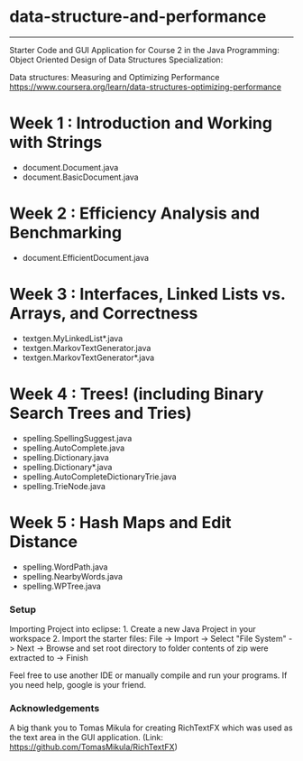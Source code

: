 # data-structure-and-performance
-------------------------------------------------------------------------

Starter Code and GUI Application for Course 2 in the
Java Programming: Object Oriented Design of Data Structures Specialization:

Data structures: Measuring and Optimizing Performance
https://www.coursera.org/learn/data-structures-optimizing-performance



Week 1 : Introduction and Working with Strings
==============================================
- document.Document.java
- document.BasicDocument.java

Week 2 : Efficiency Analysis and Benchmarking
=============================================
- document.EfficientDocument.java

Week 3 : Interfaces, Linked Lists vs. Arrays, and Correctness
=============================================================
- textgen.MyLinkedList*.java
- textgen.MarkovTextGenerator.java
- textgen.MarkovTextGenerator*.java

Week 4 : Trees! (including Binary Search Trees and Tries)
=========================================================
- spelling.SpellingSuggest.java
- spelling.AutoComplete.java
- spelling.Dictionary.java
- spelling.Dictionary*.java
- spelling.AutoCompleteDictionaryTrie.java
- spelling.TrieNode.java

Week 5 : Hash Maps and Edit Distance
====================================
- spelling.WordPath.java
- spelling.NearbyWords.java
- spelling.WPTree.java

### Setup

Importing Project into eclipse:
    1. Create a new Java Project in your workspace
    2. Import the starter files:
      File -> Import -> Select "File System" -> Next -> Browse and set 
      root directory to folder contents of zip were extracted to -> Finish

Feel free to use another IDE or manually compile and run your programs.
If you need help, google is your friend.

### Acknowledgements

A big thank you to Tomas Mikula for creating RichTextFX 
which was used as the text area in the GUI application.
(Link: https://github.com/TomasMikula/RichTextFX)
